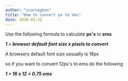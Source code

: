 ```yaml
---
author: "icarnaghan"
title: "How to convert px to ems"
date: 2018-03-22
---
```


Use the following formula to calculate **px's** to **ems**

_**1 ÷ browser default font size x pixels to convert**_

A browsers default font size ussually is 16px

so if you want to convert 12px's to ems do the following

_**1 ÷ 16 x 12 = 0.75 ems**_
